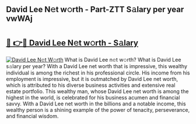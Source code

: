 ## David Lee N𝚎t w𝚘rth - Part-ZTT S𝚊lary per year vwWAj

# <h2><a href="http://gc1d39.nevu.top/?p=David+Lee">🔗 👉🔴 David Lee N𝚎t w𝚘rth - S𝚊lary</a></h2>

[![David Lee N𝚎t W𝚘rth](https://i.imgur.com/Oavwk0R.jpeg)](http://gc1d39.nevu.top/?p=David+Lee)
What is David Lee n𝚎t w𝚘rth? What is David Lee s𝚊lary per year?
With a David Lee net worth that is impressive, this wealthy individual is among the richest in his professional circle. His income from his employment is impressive, but it is outmatched by David Lee net worth, which is attributed to his diverse business activities and extensive real estate portfolio. This wealthy man, whose David Lee net worth is among the highest in the world, is celebrated for his business acumen and financial savvy. With a David Lee net worth in the billions and a notable income, this wealthy person is a shining example of the power of tenacity, perseverance, and financial wisdom.

